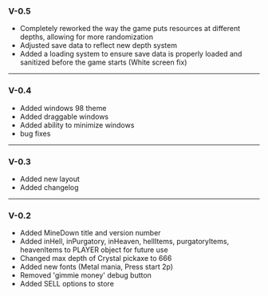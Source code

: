 ### V-0.5
* Completely reworked the way the game puts resources at different depths, allowing for more randomization
* Adjusted save data to reflect new depth system
* Added a loading system to ensure save data is properly loaded and sanitized before the game starts (White screen fix)
---

### V-0.4
* Added windows 98 theme
* Added draggable windows
* Added ability to minimize windows
* bug fixes
---

### V-0.3
* Added new layout
* Added changelog
---

### V-0.2
* Added MineDown title and version number
* Added inHell, inPurgatory, inHeaven, hellItems, purgatoryItems, heavenItems to PLAYER object for future use
* Changed max depth of Crystal pickaxe to 666
* Added new fonts (Metal mania, Press start 2p)
* Removed 'gimmie money' debug button
* Added SELL options to store

